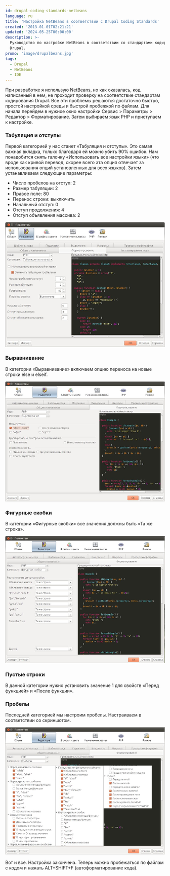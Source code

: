 ```yaml
---
id: drupal-coding-standards-netbeans
language: ru
title: 'Настройка NetBeans в соответствии с Drupal Coding Standards'
created: '2013-01-01T02:21:21'
updated: '2024-05-25T00:00:00'
description: >-
  Руководство по настройке NetBeans в соответствии со стандартами кодирования
  Drupal.
promo: 'image/drupalbeans.jpg'
tags:
  - Drupal
  - NetBeans
  - IDE
---
```


При разработке я использую NetBeans, но как оказалась, код написанный в нем, не
проходит проверку на соответствие стандартам кодирования Drupal. Все эти
проблемы решаются достаточно быстро, простой настройкой среды и быстрой
пробежкой по файлам. Для начала перейдем в нужное окно настройки Сервис >
Параметры > Редактор > Форматирование. Затем выбираем язык PHP и приступаем к
настройке.

### Табуляция и отступы

Первой категорией у нас станет «Табуляция и отступы». Это самая важная вкладка,
только благодаря ей можно убить 90% ошибок. Нам понадобится снять галочку
«Использовать все настройки языки» (что вроде как кривой перевод, скорее всего
эта опция отвечает за использования опций установленных для всех языков). Затем
устанавливаем следующие параметры:

- Число пробелов на отступ: 2
- Размер табуляции: 2
- Правое поле: 80
- Перенос строки: выключить
- Начальный отступ: 0
- Отступ продолжения: 4
- Отступ объявления массива: 2

![NetBeans, настройка отступов.](image/1.jpg)

### Выравнивание

В категории «Выравнивание» включаем опцию переноса на новые строки else и
elseif.

![NetBeans, выравнивание.](image/2.jpg)

### Фигурные скобки

В категории «Фигурные скобки» все значения должны быть «Та же строка».

![NetBeans, фигурные скобки.](image/3.jpg)

### Пустые строки

В данной категории нужно установить значение 1 для свойств «Перед функцией» и
«После функции».

### Пробелы

Последней категорией мы настроим пробелы. Настраиваем в соответствии со
скриншотом.

![NetBeans, пробелы.](image/4.jpg)

Вот и все. Настройка закончена. Теперь можно пробежаться по файлам с кодом и
нажать ALT+SHIFT+F (автоформатирование кода).
